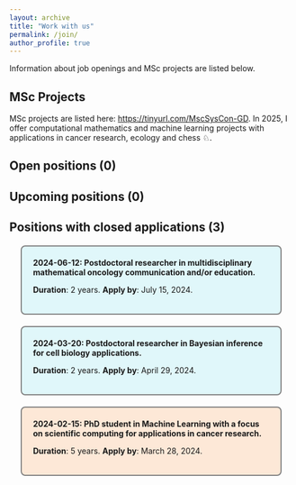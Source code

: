 ```yaml
---
layout: archive
title: "Work with us"
permalink: /join/
author_profile: true
---
```


Information about job openings and MSc projects are listed below.
  
## MSc Projects
MSc projects are listed here: <a href="https://tinyurl.com/MscSysCon-GD">https://tinyurl.com/MscSysCon-GD</a>. 
In 2025, I offer computational mathematics and machine learning projects with applications in cancer research, ecology and chess ♘. 

## Open positions (0)


## Upcoming positions (0)


## Positions with closed applications (3)

<div style="background-color: #e0f7fa; border: 2px solid gray; border-radius: 8px; padding: 20px; margin: 20px;">
<strong> 2024-06-12: Postdoctoral researcher in multidisciplinary mathematical oncology communication and/or education.</strong> 
<p>
<b>Duration</b>: 2 years. <b>Apply by</b>: July 15, 2024. <br>
</p>  
</div>

<div style="background-color: #e0f7fa; border: 2px solid gray; border-radius: 8px; padding: 20px; margin: 20px;">
<strong> 2024-03-20: Postdoctoral researcher in Bayesian inference for cell biology applications.</strong> 
<p>
<b>Duration</b>: 2 years. <b>Apply by</b>: April 29, 2024.<br>
</p>
</div>

<div style="background-color: #FDE8D7; border: 2px solid gray; border-radius: 8px; padding: 20px; margin: 20px;">
<strong> 2024-02-15: PhD student in Machine Learning with a focus on scientific computing for applications in cancer research.</strong>
<p> 
<b>Duration</b>: 5 years. <b>Apply by</b>: March 28, 2024.<br>
</p>
</div>

